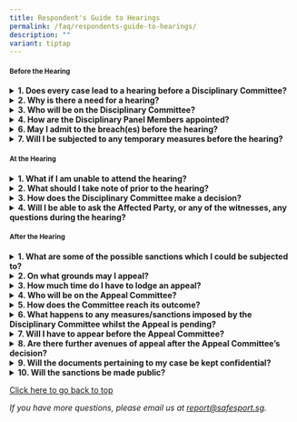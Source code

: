 ```yaml
---
title: Respondent's Guide to Hearings
permalink: /faq/respondents-guide-to-hearings/
description: ""
variant: tiptap
---
```

<h4><sub>Before the Hearing</sub></h4>
<div data-type="detailGroup" class="isomer-accordion isomer-accordion-white">
<details class="isomer-details">
<summary><strong>1. Does every case lead to a hearing before a Disciplinary Committee?</strong>
</summary>
<div data-type="detailsContent" class="isomer-details-content">
<p>No. It depends on the seriousness of the alleged breach of the <a href="https://www.safesport.sg/safe-sport-programme/unified-code" rel="noopener noreferrer nofollow" target="_blank">Safe Sport Unified Code</a> (“Unified
Code”).</p>
<p></p>
<p>The level of seriousness of a breach can be classified as low, medium
or high based on the Assessment of Seriousness.</p>
<p></p>
<p>A breach that is classified at a low level of seriousness will be managed
by the Member Organisation. Breaches of higher levels of seriousness will
be managed by the Commission.</p>
<p></p>
<p>To learn more about the Assessment of Seriousness, see Appendix 1 &amp;
2 of the <a href="https://www.safesport.sg/case-management/service/" rel="noopener noreferrer nofollow" target="_blank">Safe Sport Programme Handbook</a> (“
the Handbook”).</p>
<p></p>
</div>
</details>
<details class="isomer-details">
<summary><strong>2. Why is there a need for a hearing?</strong>
</summary>
<div data-type="detailsContent" class="isomer-details-content">
<p></p>
<p>The purpose of a hearing is twofold:</p>
<p></p>
<ul>
<li>
<p>to allow the Respondent an opportunity to provide their account to an
independent Disciplinary Committee</p>
<p></p>
</li>
<li>
<p>to determine the appropriate sanctions where the Disciplinary Committee
decides that a breach of the Unified Code has occurred</p>
</li>
</ul>
</div>
</details>
<details class="isomer-details">
<summary><strong>3. Who will be on the Disciplinary Committee?</strong>
</summary>
<div data-type="detailsContent" class="isomer-details-content">
<p></p>
<p>The Discipline Panel Chairperson will normally appoint three (3) Members
from the Disciplinary Panel to form the Disciplinary Committee for the
hearing which will be made up of:</p>
<p></p>
<ul>
<li>
<p>one (1) Legal Member, who will chair the hearing</p>
<p></p>
</li>
<li>
<p>two (2) Ordinary Members</p>
<p></p>
</li>
</ul>
</div>
</details>
<details class="isomer-details">
<summary><strong>4. How are the Disciplinary Panel Members appointed?</strong>
</summary>
<div data-type="detailsContent" class="isomer-details-content">
<p></p>
<p>The Members of the Disciplinary Panel have been appointed by the Ministry
of Culture, Community and Youth.</p>
<p></p>
<p>The criteria for becoming a Disciplinary Panel Member can be found in
Appendix 5 of the Handbook.</p>
<p></p>
</div>
</details>
<details class="isomer-details">
<summary><strong>6. May I admit to the breach(es) before the hearing?</strong>
</summary>
<div data-type="detailsContent" class="isomer-details-content">
<p></p>
<p>Yes, you may admit to the alleged breach(es) at any time before the hearing
or even during the hearing. If you do so, the Disciplinary Committee will
proceed to determine if any sanction(s) should be imposed and in the process,
mitigating or aggravating factor(s) will be considered.</p>
<p></p>
<p>For more information, please see Section 8.6 and Appendix 3 of the Handbook.</p>
</div>
</details>
<details class="isomer-details">
<summary><strong>7. Will I be subjected to any temporary measures before the hearing?</strong>
</summary>
<div data-type="detailsContent" class="isomer-details-content">
<p></p>
<p>Temporary measures may be imposed pending investigations based on:</p>
<ul>
<li>
<p>severity of the Misconduct</p>
</li>
<li>
<p>sufficiency of evidence</p>
</li>
<li>
<p>risk of further harm</p>
</li>
</ul>
<p></p>
<p>For more information on this, please see Section 6.11 of the Handbook.</p>
</div>
</details>
</div>
<p></p>
<h4><sub>At the Hearing</sub></h4>
<div data-type="detailGroup" class="isomer-accordion isomer-accordion-white">
<details class="isomer-details">
<summary><strong>1. What if I am unable to attend the hearing?</strong>
</summary>
<div data-type="detailsContent" class="isomer-details-content">
<p></p>
<p>If you are unable to attend due to illness or unforeseen circumstances,
do write to the secretariat (<a href="mailto:report@safesport.sg" rel="noopener noreferrer nofollow" target="_blank">report@safesport.sg</a>) specifying your
reasons. The Disciplinary Committee will decide whether to adjourn the
hearing.</p>
<p></p>
<p>The hearing may still proceed in your absence under certain circumstances
as per Section 17.3 of the Handbook.</p>
<p></p>
</div>
</details>
<details class="isomer-details">
<summary><strong>2. What should I take note of prior to the hearing?</strong>
</summary>
<div data-type="detailsContent" class="isomer-details-content">
<p></p>
<p>You would have received a Notice of Hearing which comprises the details
of the documents and the procedures involved in the hearing process.</p>
<p></p>
<p>Where the case is complex, the Disciplinary Committee Chair may decide
that a pre-hearing meeting with you may be necessary to assist the Disciplinary
Committee managing the hearing process.</p>
<p></p>
<p>You can find out more of the hearing procedures in Section 18 of the Handbook.</p>
</div>
</details>
<details class="isomer-details">
<summary><strong>3. How does the Disciplinary Committee make a decision?</strong>
</summary>
<div data-type="detailsContent" class="isomer-details-content">
<p></p>
<p>Based on the available evidence and the balance of probabilities, the
Disciplinary Committee will determine if a breach has taken place.</p>
<p></p>
<p>The decision-making framework, based on culpability and harm, guides the
Disciplinary Committee in making an appropriate decision on the measures
and/or sanctions.</p>
<p></p>
<p>You can find out more about this in Section 8.4 and Appendix 2 of the
Handbook.</p>
<p></p>
</div>
</details>
<details class="isomer-details">
<summary><strong>4. Will I be able to ask the Affected Party, or any of the witnesses, any questions during the hearing?</strong>
</summary>
<div data-type="detailsContent" class="isomer-details-content">
<p></p>
<p>Unlike court processes which are adversarial, the objective of these proceedings
is inquisitorial in nature. Therefore, there is no direct questioning of
the Affected Party and/or other witnesses except by the Disciplinary Committee.</p>
<p></p>
<p>For more information, please see Section 18.11 of the Handbook.</p>
<p></p>
</div>
</details>
</div>
<p></p>
<h4><sub>After the Hearing</sub></h4>
<div data-type="detailGroup" class="isomer-accordion isomer-accordion-white">
<details class="isomer-details">
<summary><strong>1. What are some of the possible sanctions which I could be subjected to?</strong>
</summary>
<div data-type="detailsContent" class="isomer-details-content">
<p></p>
<p>The sanctions for breach of the Unified Code pertain to a person’s participation
in sport.</p>
<p></p>
<p>You could receive a warning, a direction to do something (e.g. attend
a course, contact limitations) or your participation may be limited (e.g.
probation, suspension, permanent ineligibility).</p>
<p></p>
<p>You can find a non-exhaustive list of measures and sanctions in Appendix
3 of the Handbook.</p>
<p></p>
</div>
</details>
<details class="isomer-details">
<summary><strong>2. On what grounds may I appeal?</strong>
</summary>
<div data-type="detailsContent" class="isomer-details-content">
<p></p>
<p>You may appeal the Decision of the Disciplinary Committee on the following
grounds:</p>
<p></p>
<ul>
<li>
<p>error in application of rules and/or in a central finding of fact,</p>
</li>
<li>
<p>that a sanction is manifestly excessive and/or wrong in in principle</p>
</li>
<li>
<p>that a sanction was unduly lenient</p>
</li>
<li>
<p>that a decision should be overturned in the interests of natural justice.</p>
</li>
</ul>
<p></p>
<p>The Commission may also lodge an appeal against the Decision of the Disciplinary
Committee.</p>
<p></p>
<p>For more information on appeals, please see Section 9 of the Handbook.</p>
<p></p>
</div>
</details>
<details class="isomer-details">
<summary><strong>3. How much time do I have to lodge an appeal?</strong>
</summary>
<div data-type="detailsContent" class="isomer-details-content">
<p></p>
<p>To lodge an appeal, you have fourteen (14) days from the date of being
informed of the written Decision.</p>
<p></p>
<p>For more information on Appeals, please see Section 9 of the Handbook.</p>
<p></p>
</div>
</details>
<details class="isomer-details">
<summary><strong>4. Who will be on the Appeal Committee?</strong>&nbsp;</summary>
<div data-type="detailsContent" class="isomer-details-content">
<h5></h5>
<p>The Disciplinary Panel Chairperson will appoint Disciplinary Panel Members
that have not already heard the case.</p>
<p></p>
</div>
</details>
<details class="isomer-details">
<summary><strong>5. How does the Committee reach its outcome? </strong>
</summary>
<div data-type="detailsContent" class="isomer-details-content">
<p></p>
<p>The Appeal Committee shall be provided with all available records of the
proceedings before the Disciplinary Committee and shall have the power
to conduct and regulate the appeal proceedings as it deems fit.</p>
<p></p>
<p>For more information on the Appeal Committee and their proceedings, please
see Section 19 of the Handbook.</p>
<h5></h5>
</div>
</details>
<details class="isomer-details">
<summary><strong>6. What happens to any measures/sanctions imposed by the Disciplinary Committee whilst the Appeal is pending?</strong>
</summary>
<div data-type="detailsContent" class="isomer-details-content">
<p></p>
<p>The measures/sanctions imposed by the Disciplinary Committee remain in
place pending the outcome of the Appeal.</p>
<p></p>
</div>
</details>
<details class="isomer-details">
<summary><strong>7. Will I have to appear before the Appeal Committee?</strong>
</summary>
<div data-type="detailsContent" class="isomer-details-content">
<p></p>
<p>This will depend on:</p>
<p></p>
<ul>
<li>
<p>the grounds of appeal (whether the matter of appeal relates to a question
of law and/or fact)</p>
</li>
<li>
<p>whether the Appeal Committee needs to hear the matter afresh</p>
<p></p>
</li>
</ul>
<p>For more information, please see Section 19 of the Handbook.</p>
<p></p>
</div>
</details>
<details class="isomer-details">
<summary><strong>8. Are there further avenues of appeal after the Appeal Committee’s decision?</strong>
</summary>
<div data-type="detailsContent" class="isomer-details-content">
<p></p>
<p>No. The Appeal Committee’s decision is final and binding.</p>
<p></p>
</div>
</details>
<details class="isomer-details">
<summary><strong>9. Will the documents pertaining to my case be kept confidential?</strong>
</summary>
<div data-type="detailsContent" class="isomer-details-content">
<p></p>
<p>Unless disclosed by the Commission, all documents and/or evidence related
to the Response and/or Resolution Process are confidential.</p>
<p>More on confidentiality can be read from Section 10 of the Handbook.</p>
<p></p>
</div>
</details>
<details class="isomer-details">
<summary><strong>10. Will the sanctions be made public?</strong>
</summary>
<div data-type="detailsContent" class="isomer-details-content">
<p></p>
<p>The Commission may maintain a publicly available, searchable register
on the outcome of disciplinary processes.</p>
<p></p>
<p>For more information, please see Section 10.6 of the Handbook.</p>
</div>
</details>
</div>
<p></p>
<p><a href="#before-the-hearing" rel="noopener noreferrer nofollow" target="_blank">Click here to go back to top</a>
</p>
<p><em>If you have more questions, please email us at <a href="mailto:report@safesport.sg" rel="noopener noreferrer nofollow" target="_blank">report@safesport.sg</a>.</em>
</p>